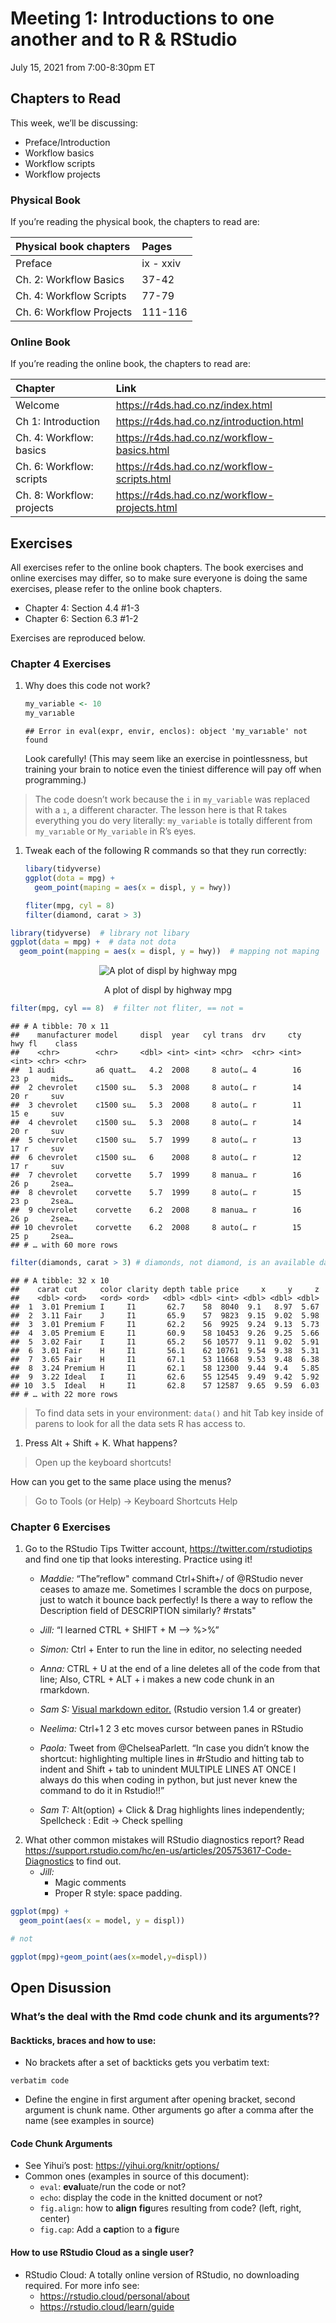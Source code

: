 Meeting 1: Introductions to one another and to R & RStudio
================
July 15, 2021 from 7:00-8:30pm ET

## Chapters to Read

This week, we’ll be discussing:

-   Preface/Introduction
-   Workflow basics
-   Workflow scripts
-   Workflow projects

### Physical Book

If you’re reading the physical book, the chapters to read are:

| Physical book chapters   | Pages     |
|:-------------------------|:----------|
| Preface                  | ix - xxiv |
| Ch. 2: Workflow Basics   | 37-42     |
| Ch. 4: Workflow Scripts  | 77-79     |
| Ch. 6: Workflow Projects | 111-116   |

### Online Book

If you’re reading the online book, the chapters to read are:

| Chapter                   | Link                                            |
|:--------------------------|:------------------------------------------------|
| Welcome                   | <https://r4ds.had.co.nz/index.html>             |
| Ch 1: Introduction        | <https://r4ds.had.co.nz/introduction.html>      |
| Ch. 4: Workflow: basics   | <https://r4ds.had.co.nz/workflow-basics.html>   |
| Ch. 6: Workflow: scripts  | <https://r4ds.had.co.nz/workflow-scripts.html>  |
| Ch. 8: Workflow: projects | <https://r4ds.had.co.nz/workflow-projects.html> |

## Exercises

All exercises refer to the online book chapters. The book exercises and
online exercises may differ, so to make sure everyone is doing the same
exercises, please refer to the online book chapters.

-   Chapter 4: Section 4.4 \#1-3
-   Chapter 6: Section 6.3 \#1-2

Exercises are reproduced below.

### Chapter 4 Exercises

1.  Why does this code not work?

    ``` r
    my_variable <- 10
    my_varıable
    ```

        ## Error in eval(expr, envir, enclos): object 'my_varıable' not found

    Look carefully! (This may seem like an exercise in pointlessness,
    but training your brain to notice even the tiniest difference will
    pay off when programming.)

> The code doesn’t work because the `i` in `my_variable` was replaced
> with a `ı`, a different character. The lesson here is that R takes
> everything you do very literally: `my_variable` is totally different
> from `my_varıable` or `My_variable` in R’s eyes.

1.  Tweak each of the following R commands so that they run correctly:

    ``` r
    libary(tidyverse)
    ggplot(dota = mpg) + 
      geom_point(maping = aes(x = displ, y = hwy))

    fliter(mpg, cyl = 8)
    filter(diamond, carat > 3)
    ```

``` r
library(tidyverse)  # library not libary
ggplot(data = mpg) +  # data not dota
  geom_point(mapping = aes(x = displ, y = hwy))  # mapping not maping
```

<div class="figure" style="text-align: center">

<img src="info-and-exercises_files/figure-gfm/unnamed-chunk-5-1.png" alt="A plot of displ by highway mpg"  />
<p class="caption">
A plot of displ by highway mpg
</p>

</div>

``` r
filter(mpg, cyl == 8)  # filter not fliter, == not =
```

    ## # A tibble: 70 x 11
    ##    manufacturer model     displ  year   cyl trans  drv     cty   hwy fl    class
    ##    <chr>        <chr>     <dbl> <int> <int> <chr>  <chr> <int> <int> <chr> <chr>
    ##  1 audi         a6 quatt…   4.2  2008     8 auto(… 4        16    23 p     mids…
    ##  2 chevrolet    c1500 su…   5.3  2008     8 auto(… r        14    20 r     suv  
    ##  3 chevrolet    c1500 su…   5.3  2008     8 auto(… r        11    15 e     suv  
    ##  4 chevrolet    c1500 su…   5.3  2008     8 auto(… r        14    20 r     suv  
    ##  5 chevrolet    c1500 su…   5.7  1999     8 auto(… r        13    17 r     suv  
    ##  6 chevrolet    c1500 su…   6    2008     8 auto(… r        12    17 r     suv  
    ##  7 chevrolet    corvette    5.7  1999     8 manua… r        16    26 p     2sea…
    ##  8 chevrolet    corvette    5.7  1999     8 auto(… r        15    23 p     2sea…
    ##  9 chevrolet    corvette    6.2  2008     8 manua… r        16    26 p     2sea…
    ## 10 chevrolet    corvette    6.2  2008     8 auto(… r        15    25 p     2sea…
    ## # … with 60 more rows

``` r
filter(diamonds, carat > 3) # diamonds, not diamond, is an available dataset 
```

    ## # A tibble: 32 x 10
    ##    carat cut     color clarity depth table price     x     y     z
    ##    <dbl> <ord>   <ord> <ord>   <dbl> <dbl> <int> <dbl> <dbl> <dbl>
    ##  1  3.01 Premium I     I1       62.7    58  8040  9.1   8.97  5.67
    ##  2  3.11 Fair    J     I1       65.9    57  9823  9.15  9.02  5.98
    ##  3  3.01 Premium F     I1       62.2    56  9925  9.24  9.13  5.73
    ##  4  3.05 Premium E     I1       60.9    58 10453  9.26  9.25  5.66
    ##  5  3.02 Fair    I     I1       65.2    56 10577  9.11  9.02  5.91
    ##  6  3.01 Fair    H     I1       56.1    62 10761  9.54  9.38  5.31
    ##  7  3.65 Fair    H     I1       67.1    53 11668  9.53  9.48  6.38
    ##  8  3.24 Premium H     I1       62.1    58 12300  9.44  9.4   5.85
    ##  9  3.22 Ideal   I     I1       62.6    55 12545  9.49  9.42  5.92
    ## 10  3.5  Ideal   H     I1       62.8    57 12587  9.65  9.59  6.03
    ## # … with 22 more rows

> To find data sets in your environment: `data()` and hit Tab key inside
> of parens to look for all the data sets R has access to.

1.  Press Alt + Shift + K. What happens?

> Open up the keyboard shortcuts!

How can you get to the same place using the menus?

> Go to Tools (or Help) -&gt; Keyboard Shortcuts Help

### Chapter 6 Exercises

1.  Go to the RStudio Tips Twitter account,
    <https://twitter.com/rstudiotips> and find one tip that looks
    interesting. Practice using it!
    -   *Maddie:* “The”reflow" command Ctrl+Shift+/ of @RStudio never
        ceases to amaze me. Sometimes I scramble the docs on purpose,
        just to watch it bounce back perfectly! Is there a way to reflow
        the Description field of DESCRIPTION similarly? \#rstats"

    -   *Jill:* “I learned CTRL + SHIFT + M —&gt; %&gt;%”

    -   *Simon:* Ctrl + Enter to run the line in editor, no selecting
        needed

    -   *Anna:* CTRL + U at the end of a line deletes all of the code
        from that line; Also, CTRL + ALT + i makes a new code chunk in
        an rmarkdown.

    -   *Sam S:* [Visual markdown
        editor.](https://twitter.com/scarface_08944/status/1370352809275711490)
        (Rstudio version 1.4 or greater)

    -   *Neelima:* Ctrl+1 2 3 etc moves cursor between panes in RStudio

    -   *Paola:* Tweet from @ChelseaParlett. “In case you didn’t know
        the shortcut: highlighting multiple lines in \#rStudio and
        hitting tab to indent and Shift + tab to unindent MULTIPLE LINES
        AT ONCE I always do this when coding in python, but just never
        knew the command to do it in Rstudio!!”

    -   *Sam T:* Alt(option) + Click & Drag highlights lines
        independently; Spellcheck : Edit -&gt; Check spelling
2.  What other common mistakes will RStudio diagnostics report? Read
    <https://support.rstudio.com/hc/en-us/articles/205753617-Code-Diagnostics>
    to find out.
    -   *Jill:*
        -   Magic comments
        -   Proper R style: space padding.

``` r
ggplot(mpg) + 
  geom_point(aes(x = model, y = displ))

# not 

ggplot(mpg)+geom_point(aes(x=model,y=displ))
```

## Open Disussion

### What’s the deal with the Rmd code chunk and its arguments??

#### Backticks, braces and how to use:

-   No brackets after a set of backticks gets you verbatim text:

<!-- -->

    verbatim code

-   Define the engine in first argument after opening bracket, second
    argument is chunk name. Other arguments go after a comma after the
    name (see examples in source)

#### Code Chunk Arguments

-   See Yihui’s post: <https://yihui.org/knitr/options/>
-   Common ones (examples in source of this document):
    -   `eval`: **eval**uate/run the code or not?
    -   `echo`: display the code in the knitted document or not?
    -   `fig.align`: how to **align** **fig**ures resulting from code?
        (left, right, center)
    -   `fig.cap`: Add a **cap**tion to a **fig**ure

#### How to use RStudio Cloud as a single user?

-   RStudio Cloud: A totally online version of RStudio, no downloading
    required. For more info see:
    -   <https://rstudio.cloud/personal/about>
    -   <https://rstudio.cloud/learn/guide>
